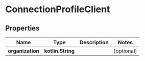 
# ConnectionProfileClient

## Properties
Name | Type | Description | Notes
------------ | ------------- | ------------- | -------------
**organization** | **kotlin.String** |  |  [optional]



